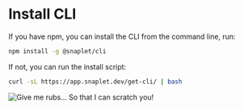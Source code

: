 # Install CLI

If you have npm, you can install the CLI from the command line, run:

```bash
npm install -g @snaplet/cli
```

If not, you can run the install script:

```bash
curl -sL https://app.snaplet.dev/get-cli/ | bash
```

<div style={{textAlign: 'center'}}>

![Give me rubs... So that I can scratch you!](/img/snaplet-playing.svg)

</div>
